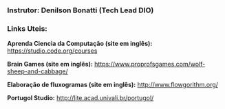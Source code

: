 ### Instrutor: Denilson Bonatti (Tech Lead DIO)

### Links Uteis:

**Aprenda Ciencia da Computação (site em inglês):**
https://studio.code.org/courses

**Brain Games (site em inglês):**
https://www.proprofsgames.com/wolf-sheep-and-cabbage/

**Elaboração de fluxogramas (site em inglês):**
http://www.flowgorithm.org/

**Portugol Studio:**
http://lite.acad.univali.br/portugol/
